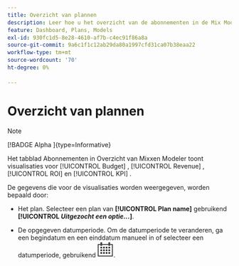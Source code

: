 ```yaml
---
title: Overzicht van plannen
description: Leer hoe u het overzicht van de abonnementen in de Mix Modeler gebruikt.
feature: Dashboard, Plans, Models
exl-id: 930fc1d5-8e28-4610-af7b-c4ec91f86a8a
source-git-commit: 9a6c1f1c12ab29da80a1997cfd31ca07b38eaa22
workflow-type: tm+mt
source-wordcount: '70'
ht-degree: 0%

---
```


# Overzicht van plannen

>[!NOTE]
>
>[!BADGE  Alpha ]{type=Informative}


Het tabblad Abonnementen in Overzicht van Mixxen Modeler toont visualisaties voor [!UICONTROL Budget] , [!UICONTROL Revenue] , [!UICONTROL ROI] en [!UICONTROL KPI] .

De gegevens die voor de visualisaties worden weergegeven, worden bepaald door:

* Het plan. Selecteer een plan van **[!UICONTROL Plan name]** gebruikend **[!UICONTROL _Uitgezocht een optie..._]**.

* De opgegeven datumperiode. Om de datumperiode te veranderen, ga een begindatum en een einddatum manueel in of selecteer een datumperiode, gebruikend ![ Kalender ](/help/assets/icons/Calendar.svg).



